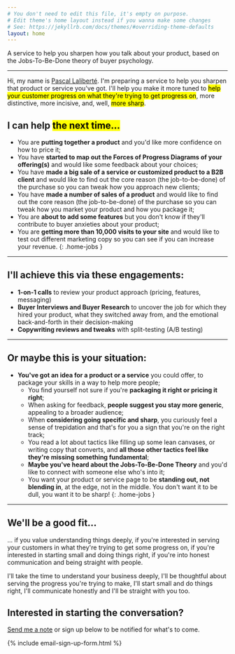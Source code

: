 ```yaml
---
# You don't need to edit this file, it's empty on purpose.
# Edit theme's home layout instead if you wanna make some changes
# See: https://jekyllrb.com/docs/themes/#overriding-theme-defaults
layout: home
---
```


<div class="intro" markdown="1">
A service to help you sharpen how you talk about your product, based on the Jobs-To-Be-Done theory of buyer psychology.
</div>

---

Hi, my name is [Pascal Laliberté](https://pascallaliberte.me). I'm preparing a service to help you sharpen that product or service you've got. I'll help you make it more tuned to <mark>help your customer progress on what they're trying to get progress on</mark>, more distinctive, more incisive, and, well, <mark>more sharp</mark>.

## I can help <mark>the next time...</mark>

* You are **putting together a product** and you'd like more confidence on how to price it;
* You have **started to map out the Forces of Progress Diagrams of your offering(s)** and would like some feedback about your choices;
* You have **made a big sale of a service or customized product to a B2B client** and would like to find out the core reason (the job-to-be-done) of the purchase so you can tweak how you approach new clients;
* You have **made a number of sales of a product** and would like to find out the core reason (the job-to-be-done) of the purchase so you can tweak how you market your product and how you package it;
* You are **about to add some features** but you don't know if they'll contribute to buyer anxieties about your product;
* You are **getting more than 10,000 visits to your site** and would like to test out different marketing copy so you can see if you can increase your revenue.
{: .home-jobs }

---

## I'll achieve this via these engagements:

* **1-on-1 calls** to review your product approach (pricing, features, messaging)
* **Buyer Interviews and Buyer Research** to uncover the job for which they hired your product, what they switched away from, and the emotional back-and-forth in their decision-making
* **Copywriting reviews and tweaks** with split-testing (A/B testing)

---

## Or maybe this is your situation:

* **You've got an idea for a product or a service** you could offer, to package your skills in a way to help more people;
  * You find yourself not sure if you're **packaging it right or pricing it right**;
  * When asking for feedback, **people suggest you stay more generic**, appealing to a broader audience;
  * When **considering going specific and sharp**, you curiously feel a sense of trepidation and that's for you a sign that you're on the right track;
  * You read a lot about tactics like filling up some lean canvases, or writing copy that converts, and **all those other tactics feel like they're missing something fundamental**;
  * **Maybe you've heard about the Jobs-To-Be-Done Theory** and you'd like to connect with someone else who's into it;
  * You want your product or service page to be **standing out, not blending in**, at the edge, not in the middle. You don't want it to be dull, you want it to be sharp!
{: .home-jobs }

---

## We'll be a good fit...

... if you value understanding things deeply, if you're interested in serving your customers in what they're trying to get some progress on, if you're interested in starting small and doing things right, if you're into honest communication and being straight with people.

I'll take the time to understand your business deeply, I'll be thoughtful about serving the progress you're trying to make, I'll start small and do things right, I'll communicate honestly and I'll be straight with you too.

## Interested in starting the conversation? 

[Send me a note](mailto:pascal@pascallaliberte.me) or sign up below to be notified for what's to come.

{% include email-sign-up-form.html %}
